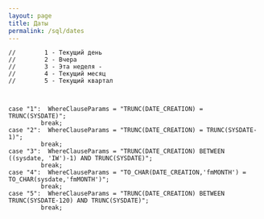 ```yaml
---
layout: page
title: Даты
permalink: /sql/dates
---
```



    //        1 - Текущий день
    //        2 - Вчера    
    //        3 - Эта неделя -
    //        4 - Текущий месяц
    //        5 - Текущий квартал     



    case "1":  WhereClauseParams = "TRUNC(DATE_CREATION) = TRUNC(SYSDATE)";
             break;
    case "2":  WhereClauseParams = "TRUNC(DATE_CREATION) = TRUNC(SYSDATE-1)";
             break;
    case "3":  WhereClauseParams = "TRUNC(DATE_CREATION) BETWEEN ((sysdate, 'IW')-1) AND TRUNC(SYSDATE)";
             break;
    case "4":  WhereClauseParams = "TO_CHAR(DATE_CREATION,'fmMONTH') = TO_CHAR(sysdate,'fmMONTH')";
             break;
    case "5":  WhereClauseParams = "TRUNC(DATE_CREATION) BETWEEN TRUNC(SYSDATE-120) AND TRUNC(SYSDATE)";
             break;
